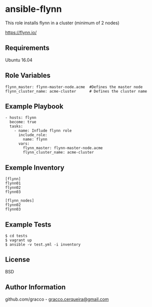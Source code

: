 ansible-flynn
=========

This role installs flynn in a cluster (minimum of 2 nodes)

https://flynn.io/

Requirements
------------

Ubuntu 16.04

Role Variables
--------------
```
flynn_master: flynn-master-node.acme  #Defines the master node
flynn_cluster_name: acme-cluster      # Defines the cluster name
``` 

Example Playbook
----------------
```
- hosts: flynn
  become: true
  tasks:
    - name: Influde flynn role
      include_role:
        name: flynn
      vars:
        flynn_master: flynn-master-node.acme
        flynn_cluster_name: acme-cluster
```

Exemple Inventory
-----------------
```
[flynn]
flynn01
flynn02
flynn03

[flynn_nodes]
flynn02
flynn03

```
Example Tests
------------

```
$ cd tests
$ vagrant up
$ ansible -v test.yml -i inventory

```
License
-------

BSD

Author Information
------------------

github.com/gracco - gracco.cerqueira@gmail.com
